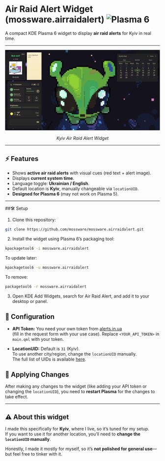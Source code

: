 # Air Raid Alert Widget (mossware.airraidalert) ![Plasma 6](https://img.shields.io/badge/Plasma-6-blue?logo=kde)

A compact KDE Plasma 6 widget to display **air raid alerts** for Kyiv in real time.  

---

<p align="center">
  <img src="screenshot.png" alt="Air Raid Alert Widget" width="1000"/>
</p>
<p align="center"><em>Kyiv Air Raid Alert Widget</em></p>

---

## ⚡ Features

- Shows **active air raid alerts** with visual cues (red text + alert image).  
- Displays **current system time**.  
- Language toggle: **Ukrainian / English**.  
- Default location is **Kyiv**, manually changeable via `locationUID`.  
- **Designed for Plasma 6** (may not work on Plasma 5).

---

##🛠️ Setup

1. Clone this repository:

```bash
git clone https://github.com/mossware/mossware.airraidalert.git
```


2. Install the widget using Plasma 6’s packaging tool:

```bash
kpackagetool6 -i mossware.airraidalert
```

To update later:

```bash
kpackagetool6 -u mossware.airraidalert
```

To remove:

```bash
packagetool6 -r mossware.airraidalert
```

3. Open KDE Add Widgets, search for Air Raid Alert, and add it to your desktop or panel.

## 🔧 Configuration

- **API Token:** You need your own token from [alerts.in.ua](https://devs.alerts.in.ua/)  
(fill in the request form with your use case).
Replace `<YOUR_API_TOKEN>` in `main.qml` with your token.

- **LocationUID:** Default is `31` (Kyiv).  
To use another city/region, change the `locationUID` manually.  
The full list of UIDs is available [here](https://devs.alerts.in.ua/).

## 🔄 Applying Changes

After making any changes to the widget (like adding your API token or changing the `locationUID`), you need to **restart Plasma** for the changes to take effect.  

---

## ⚠ About this widget

I made this specifically for **Kyiv**, where I live, so it’s tuned for my setup.  
If you want to use it for another location, you’ll need to **change the `locationUID` manually**.

Honestly, I made it mostly for myself, so it’s **not polished for general use**—but feel free to tinker with it.
